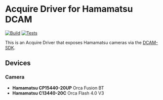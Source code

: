 # Acquire Driver for Hamamatsu DCAM

[![Build](https://github.com/acquire-project/acquire-driver-hdcam/actions/workflows/build.yml/badge.svg)](https://github.com/acquire-project/acquire-driver-hdcam/actions/workflows/build.yml)
[![Tests](https://github.com/acquire-project/acquire-driver-hdcam/actions/workflows/test_pr.yml/badge.svg)](https://github.com/acquire-project/acquire-driver-hdcam/actions/workflows/test_pr.yml)

This is an Acquire Driver that exposes Hamamatsu cameras via the [DCAM-SDK][].

## Devices

### Camera

- **Hamamatsu CP15440-20UP** Orca Fusion BT
- **Hamamatsu C13440-20C** Orca Flash 4.0 V3

[DCAM-SDK]: https://dcam-api.com/sdk-download/
